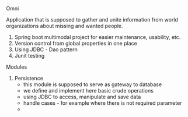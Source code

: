 Omni        

Application that is supposed to gather and unite information from world organizations about missing and wanted people.

1. Spring boot multimodal project for easier maintenance, usability, etc. 
2. Version control from global properties in one place
3. Using JDBC - Dao pattern
4. Junit testing 


Modules 
1. Persistence 
    - this module is supposed to serve as gateway to database 
    - we define and implement here basic crude operations
    - using JDBC to access, manipulate and save data
    - handle cases - for example where there is not required parameter 
    - 